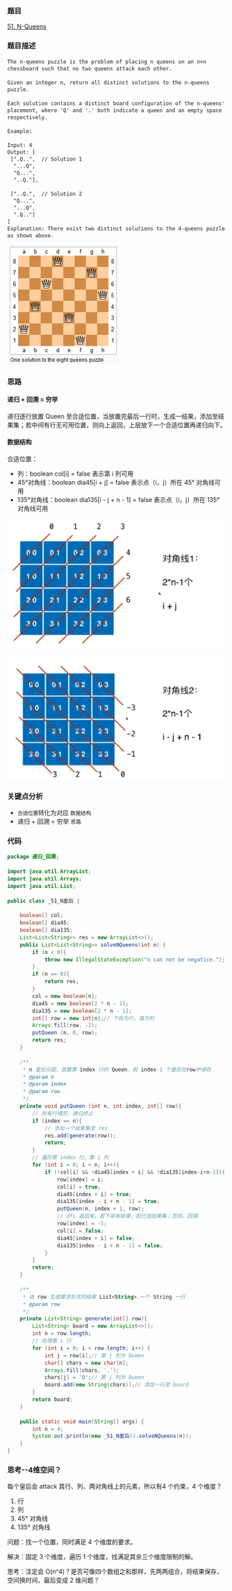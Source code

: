 ### 题目
[51. N-Queens](https://leetcode.com/problems/n-queens/)
### 题目描述
```
The n-queens puzzle is the problem of placing n queens on an n×n chessboard such that no two queens attack each other.

Given an integer n, return all distinct solutions to the n-queens puzzle.

Each solution contains a distinct board configuration of the n-queens' placement, where 'Q' and '.' both indicate a queen and an empty space respectively.

Example:

Input: 4
Output: [
 [".Q..",  // Solution 1
  "...Q",
  "Q...",
  "..Q."],

 ["..Q.",  // Solution 2
  "Q...",
  "...Q",
  ".Q.."]
]
Explanation: There exist two distinct solutions to the 4-queens puzzle as shown above.
```

![pic](https://github.com/zhangbotong/LeetCode/blob/master/assets/51-1.png)

### 思路

#### 递归 + 回溯 = 穷举
递归逐行放置 Queen 至合适位置，当放置完最后一行时，生成一结果，添加至结果集；若中间有行无可用位置，则向上返回，上层放下一个合适位置再递归向下。

#### 数据结构
合适位置：

* 列：boolean col[i] = false 表示第 i 列可用
* 45°对角线：boolean dia45[i + j] = false 表示点（i，j）所在 45° 对角线可用
* 135°对角线：boolean dia135[i - j + n - 1] = false 表示点（i，j）所在 135° 对角线可用

![pic](https://github.com/zhangbotong/LeetCode/blob/master/assets/51-2.png)

![pic](https://github.com/zhangbotong/LeetCode/blob/master/assets/51-3.png)

### 关键点分析
* `合适位置`转化为对应 `数据结构`
* 递归 + 回溯 = 穷举 `思路`

### 代码
```java
package 递归_回溯;

import java.util.ArrayList;
import java.util.Arrays;
import java.util.List;

public class _51_N皇后 {

    boolean[] col;
    boolean[] dia45;
    boolean[] dia135;
    List<List<String>> res = new ArrayList<>();
    public List<List<String>> solveNQueens(int n) {
        if (n < 0){
            throw new IllegalStateException("n can not be negatice.");
        }
        if (n == 0){
            return res;
        }
        col = new boolean[n];
        dia45 = new boolean[2 * n - 1];
        dia135 = new boolean[2 * n - 1];
        int[] row = new int[n];// 下标为行，值为列
        Arrays.fill(row, -1);
        putQueen (n, 0, row);
        return res;
    }

    /**
     * n 皇后问题，放置第 index 行的 Queen，前 index-1 个皇后在row中保存
     * @param n
     * @param index
     * @param row
     */
    private void putQueen (int n, int index, int[] row){
        // 所有行填完，递归终止
        if (index == n){
            // 添加一个结果集至 res
            res.add(generate(row));
            return;
        }
        // 遍历第 index 行，第 i 列
        for (int i = 0; i < n; i++){
            if (!col[i] && !dia45[index + i] && !dia135[index-i+n-1]){
                row[index] = i;
                col[i] = true;
                dia45[index + i] = true;
                dia135[index - i + n - 1] = true;
                putQueen(n, index + 1, row);
                // dfs 返回来。若下层有结果，则已加结果集；否则，回溯
                row[index] = -1;
                col[i] = false;
                dia45[index + i] = false;
                dia135[index - i + n - 1] = false;
            }
        }
        return;
    }

    /**
     * 由 row 生成要求形式的结果 List<String>,一个 String 一行
     * @param row
     */
    private List<String> generate(int[] row){
        List<String> board = new ArrayList<>();
        int n = row.length;
        // 处理第 i 行
        for (int i = 0; i < row.length; i++) {
            int j = row[i];// 第 j 列为 Queen
            char[] chars = new char[n];
            Arrays.fill(chars, '.');
            chars[j] = 'Q';// 第 j 列为 Queen
            board.add(new String(chars));// 添加一行至 board
        }
        return board;
    }

    public static void main(String[] args) {
        int n = 4;
        System.out.println(new _51_N皇后().solveNQueens(n));
    }
}
```

### 思考--4维空间？
每个皇后会 attack 其行、列、两对角线上的元素，所以有4 个约束，4 个维度？

1. 行
2. 列
3. 45° 对角线
4. 135° 对角线

问题：找一个位置，同时满足 4 个维度的要求。

解决：固定 3 个维度，遍历 1 个维度，找满足其余三个维度限制的解。

思考：注定会 O(n^4)？是否可像四个数组之和那样，先两两组合，将结果保存，空间换时间，最后变成 2 维问题？

